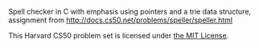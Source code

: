 Spell checker in C with emphasis using pointers and a trie data structure, 
assignment from http://docs.cs50.net/problems/speller/speller.html

This Harvard CS50 problem set is licensed under [the MIT License](https://github.com/duliodenis/harvard-cs50-psets/blob/master/LICENSE).
